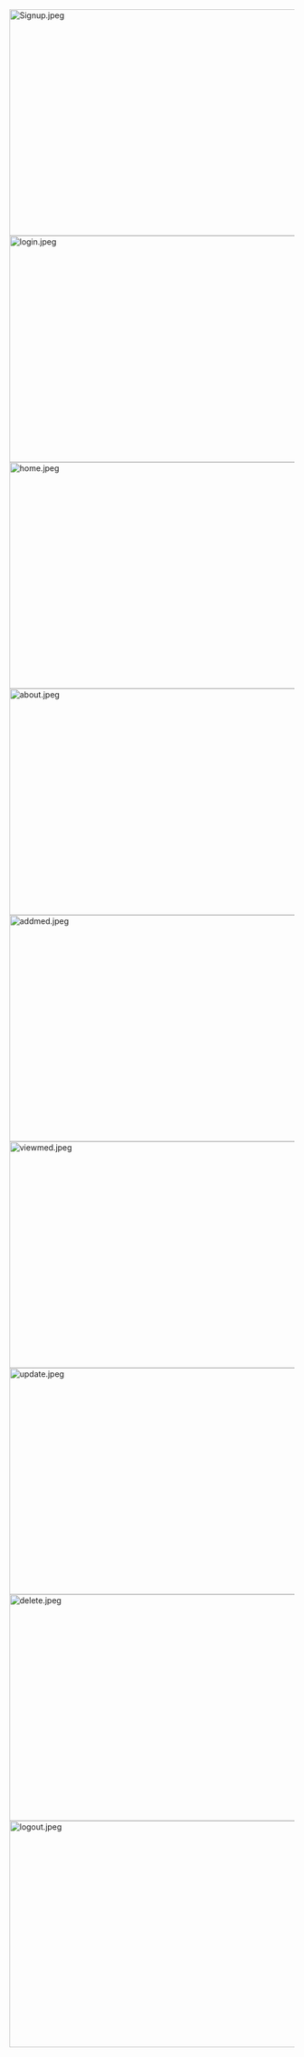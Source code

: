 <img src="https://github.com/user-attachments/assets/fab79f69-628a-4992-9784-33ebdb2ac49a" alt="Signup.jpeg" width="800" height="400">
<img src="https://github.com/user-attachments/assets/13681965-09f4-4e4c-b1c7-16cfc37d517e" alt="login.jpeg" width="800" height="400">
<img src="https://github.com/user-attachments/assets/13681965-09f4-4e4c-b1c7-16cfc37d517e" alt="home.jpeg" width="800" height="400">
<img src="https://github.com/user-attachments/assets/6a52368a-81d5-4878-9e5d-0946e9301375" alt="about.jpeg" width="800" height="400">
<img src="https://github.com/user-attachments/assets/3a0637d0-f55f-4024-b4c7-c7f0472ecc44" alt="addmed.jpeg" width="800" height="400">
<img src="https://github.com/user-attachments/assets/8317974c-c10d-438d-986d-3a48b04a26e0" alt="viewmed.jpeg" width="800" height="400">
<img src="https://github.com/user-attachments/assets/86e29d03-9151-46ab-8d30-f7b580c91fd3" alt="update.jpeg" width="800" height="400">
<img src="https://github.com/user-attachments/assets/46905707-9b0d-4da1-a783-982d9846ae06" alt="delete.jpeg" width="800" height="400">
<img src="https://github.com/user-attachments/assets/7648e67f-95b9-4eeb-8e13-b145cb346c41" alt="logout.jpeg" width="800" height="400">
